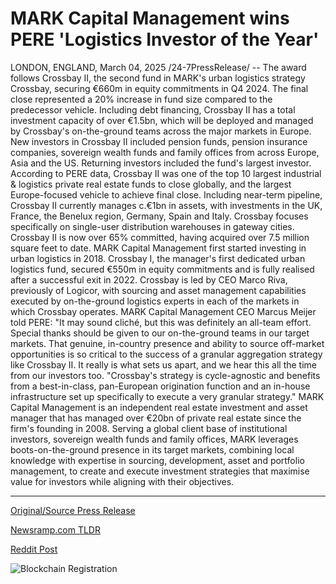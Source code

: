 # MARK Capital Management wins PERE 'Logistics Investor of the Year'

LONDON, ENGLAND, March 04, 2025 /24-7PressRelease/ -- The award follows Crossbay II, the second fund in MARK's urban logistics strategy Crossbay, securing €660m in equity commitments in Q4 2024. The final close represented a 20% increase in fund size compared to the predecessor vehicle.   Including debt financing, Crossbay II has a total investment capacity of over €1.5bn, which will be deployed and managed by Crossbay's on-the-ground teams across the major markets in Europe.   New investors in Crossbay II included pension funds, pension insurance companies, sovereign wealth funds and family offices from across Europe, Asia and the US. Returning investors included the fund's largest investor.   According to PERE data, Crossbay II was one of the top 10 largest industrial & logistics private real estate funds to close globally, and the largest Europe-focused vehicle to achieve final close.  Including near-term pipeline, Crossbay II currently manages c.€1bn in assets, with investments in the UK, France, the Benelux region, Germany, Spain and Italy. Crossbay focuses specifically on single-user distribution warehouses in gateway cities.  Crossbay II is now over 65% committed, having acquired over 7.5 million square feet to date.  MARK Capital Management first started investing in urban logistics in 2018. Crossbay I, the manager's first dedicated urban logistics fund, secured €550m in equity commitments and is fully realised after a successful exit in 2022.  Crossbay is led by CEO Marco Riva, previously of Logicor, with sourcing and asset management capabilities executed by on-the-ground logistics experts in each of the markets in which Crossbay operates.  MARK Capital Management CEO Marcus Meijer told PERE: "It may sound cliché, but this was definitely an all-team effort. Special thanks should be given to our on-the-ground teams in our target markets. That genuine, in-country presence and ability to source off-market opportunities is so critical to the success of a granular aggregation strategy like Crossbay II. It really is what sets us apart, and we hear this all the time from our investors too.  "Crossbay's strategy is cycle-agnostic and benefits from a best-in-class, pan-European origination function and an in-house infrastructure set up specifically to execute a very granular strategy."  MARK Capital Management is an independent real estate investment and asset manager that has managed over €20bn of private real estate since the firm's founding in 2008. Serving a global client base of institutional investors, sovereign wealth funds and family offices, MARK leverages boots-on-the-ground presence in its target markets, combining local knowledge with expertise in sourcing, development, asset and portfolio management, to create and execute investment strategies that maximise value for investors while aligning with their objectives. 

---

[Original/Source Press Release](https://www.24-7pressrelease.com/press-release/520203/mark-capital-management-wins-pere-logistics-investor-of-the-year)
                    

[Newsramp.com TLDR](https://newsramp.com/curated-news/mark-capital-management-s-crossbay-ii-fund-secures-eur660m-in-equity-commitments-for-urban-logistics-strategy/b2a4f6517562c075364bb0efec842714) 

 



[Reddit Post](https://www.reddit.com/r/RealEstate_NewsRamp/comments/1j3adjl/mark_capital_managements_crossbay_ii_fund_secures/) 



![Blockchain Registration](https://cdn.newsramp.app/24-7PressRelease/qrcode/253/4/ulnaOAtc.webp)